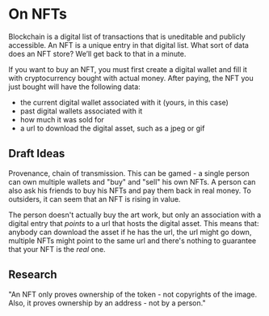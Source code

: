 <link rel="stylesheet" href="assets/style.css" />

# On NFTs
Blockchain is a digital list of transactions that is uneditable and publicly accessible. An NFT is a unique entry in that digital list. What sort of data does an NFT store? We’ll get back to that in a minute.

If you want to buy an NFT, you must first create a digital wallet and fill it with cryptocurrency bought with actual money. After paying, the NFT you just bought will have the following data: 

* the current digital wallet associated with it (yours, in this case)
* past digital wallets associated with it
* how much it was sold for
* a url to download the digital asset, such as a jpeg or gif

## Draft Ideas

Provenance, chain of transmission. This can be gamed - a single person can own multiple wallets and "buy" and "sell" his own NFTs. A person can also ask his friends to buy his NFTs and pay them back in real money. To outsiders, it can seem that an NFT is rising in value.

The person doesn't actually buy the art work, but only an association with a digital entry that _points_ to a url that hosts the digital asset. This means that: anybody can download the asset if he has the url, the url might go down, multiple NFTs might point to the same url and there's nothing to guarantee that your NFT is the _real_ one. 

## Research

"An NFT only proves ownership of the token - not copyrights of the image. Also, it proves ownership by an address - not by a person."











